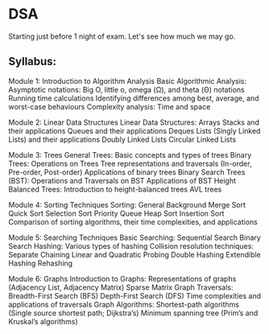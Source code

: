 # DSA

Starting just before 1 night of exam. Let's see how much we may go.

<h2>Syllabus:</h2>
Module 1: Introduction to Algorithm Analysis 
    Basic Algorithmic Analysis:
        Asymptotic notations: Big O, little o, omega (Ω), and theta (Θ) notations 
        Running time calculations 
        Identifying differences among best, average, and worst-case behaviours 
        Complexity analysis: Time and space

Module 2: Linear Data Structures 
    Linear Data Structures:
        Arrays 
        Stacks and their applications 
        Queues and their applications 
        Deques 
        Lists (Singly Linked Lists) and their applications 
        Doubly Linked Lists 
        Circular Linked Lists 

Module 3: Trees 
    General Trees:
        Basic concepts and types of trees 
    Binary Trees:
        Operations on Trees 
        Tree representations and traversals (In-order, Pre-order, Post-order) 
        Applications of binary trees 
    Binary Search Trees (BST):
        Operations and Traversals on BST 
        Applications of BST 
    Height Balanced Trees:
        Introduction to height-balanced trees 
        AVL trees 

Module 4: Sorting Techniques 
    Sorting:
        General Background 
        Merge Sort 
        Quick Sort 
        Selection Sort 
        Priority Queue 
        Heap Sort 
        Insertion Sort 
        Comparison of sorting algorithms, their time complexities, and applications 

Module 5: Searching Techniques 
    Basic Searching:
        Sequential Search 
        Binary Search 
    Hashing:
        Various types of hashing 
    Collision resolution techniques:
        Separate Chaining 
        Linear and Quadratic Probing 
        Double Hashing 
        Extendible Hashing 
        Rehashing 

Module 6: Graphs 
    Introduction to Graphs:
        Representations of graphs (Adjacency List, Adjacency Matrix) 
        Sparse Matrix 
    Graph Traversals:
        Breadth-First Search (BFS) 
        Depth-First Search (DFS) 
        Time complexities and applications of traversals 
    Graph Algorithms:
        Shortest-path algorithms (Single source shortest path; Dijkstra’s) 
        Minimum spanning tree (Prim’s and Kruskal’s algorithms) 

